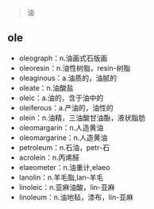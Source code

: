﻿
> 油
## ole

 - oleograph：n.油画式石版画
 - oleoresin：n.油性树脂，resin-树脂
 - oleaginous：a.油质的，油腻的
 - oleate：n.油酸盐
 - oleic：a.油的，含于油中的
 - oleiferous：a.产油的，油性的
 - olein：n.油精，三油酸甘油酯，液状脂肪
 - oleomargarin：n.人造黄油
 - oleomargarine：n.人造黄油
 - petroleum：n.石油，petr-石
 - acrolein：n.丙烯醛
 - elaeometer：n.油重计,elaeo
 - lanolin：n.羊毛脂,lan-羊毛
 - linoleic：n.亚麻油酸，lin-亚麻
 - linoleum：n.油地毡，漆布，lin-亚麻

